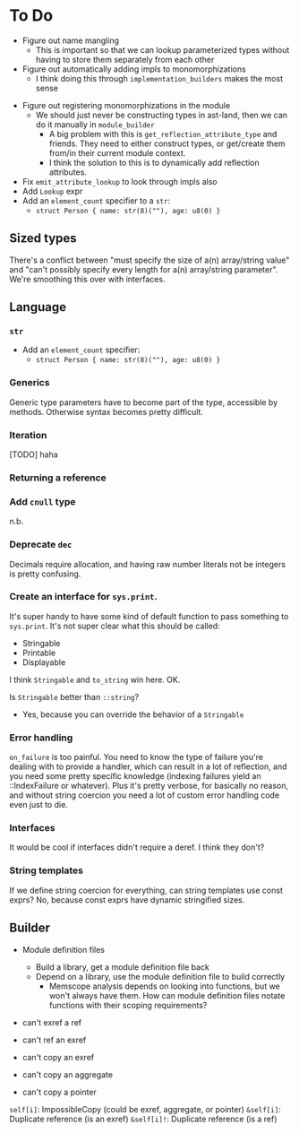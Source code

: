# To Do

* Figure out name mangling
  * This is important so that we can lookup parameterized types without having
    to store them separately from each other
* Figure out automatically adding impls to monomorphizations
  * I think doing this through `implementation_builders` makes the most sense
- Figure out registering monomorphizations in the module
  - We should just never be constructing types in ast-land, then we can do it
    manually in `module_builder`
    - A big problem with this is `get_reflection_attribute_type` and friends.
      They need to either construct types, or get/create them from/in their
      current module context.
    - I think the solution to this is to dynamically add reflection attributes.
- Fix `emit_attribute_lookup` to look through impls also
- Add `Lookup` expr
- Add an `element_count` specifier to a `str`:
  - `struct Person { name: str(8)(""), age: u8(0) }`

## Sized types

There's a conflict between "must specify the size of a(n) array/string value"
and "can't possibly specify every length for a(n) array/string parameter".
We're smoothing this over with interfaces.

## Language

### `str`

- Add an `element_count` specifier:
  - `struct Person { name: str(8)(""), age: u8(0) }`

### Generics

Generic type parameters have to become part of the type, accessible by methods.
Otherwise syntax becomes pretty difficult.

### Iteration

[TODO] haha

### Returning a reference

### Add `cnull` type

n.b.

### Deprecate `dec`

Decimals require allocation, and having raw number literals not be integers is
pretty confusing.

### Create an interface for `sys.print`.

It's super handy to have some kind of default function to pass something to
`sys.print`. It's not super clear what this should be called:
- Stringable
- Printable
- Displayable

I think `Stringable` and `to_string` win here. OK.

Is `Stringable` better than `::string`?
- Yes, because you can override the behavior of a `Stringable`

### Error handling

`on_failure` is too painful. You need to know the type of failure you're
dealing with to provide a handler, which can result in a lot of reflection, and
you need some pretty specific knowledge (indexing failures yield an
<array>::IndexFailure or whatever). Plus it's pretty verbose, for basically no
reason, and without string coercion you need a lot of custom error handling
code even just to die.

### Interfaces

It would be cool if interfaces didn't require a deref. I think they don't?

### String templates

If we define string coercion for everything, can string templates use const
exprs? No, because const exprs have dynamic stringified sizes.

## Builder

- Module definition files
  - Build a library, get a module definition file back
  - Depend on a library, use the module definition file to build correctly
    - Memscope analysis depends on looking into functions, but we won't always
      have them. How can module definition files notate functions with their
      scoping requirements?

- can't exref a ref
- can't ref an exref
- can't copy an exref
- can't copy an aggregate
- can't copy a pointer

`self[i]`: ImpossibleCopy (could be exref, aggregate, or pointer)
`&self[i]`: Duplicate reference (is an exref)
`&self[i]!`: Duplicate reference (is a ref)

